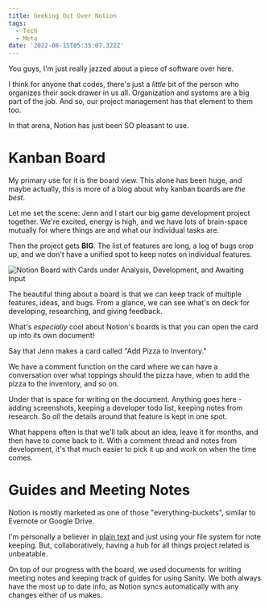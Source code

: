 ```yaml
---
title: Geeking Out Over Notion
tags:
  - Tech
  - Meta
date: '2022-08-15T05:35:07.322Z'
---
```


You guys, I'm just really jazzed about a piece of software over here.

I think for anyone that codes, there's just a _little_ bit of the person who organizes their sock drawer in us all. Organization and systems are a big part of the job. And so, our project management has that element to them too.

In that arena, Notion has just been SO pleasant to use.

# Kanban Board

My primary use for it is the board view. This alone has been huge, and maybe actually, this is more of a blog about why kanban boards are _the best_.

Let me set the scene: Jenn and I start our big game development project together. We're excited, energy is high, and we have lots of brain-space mutually for where things are and what our individual tasks are.

Then the project gets **BIG**. The list of features are long, a log of bugs crop up, and we don't have a unified spot to keep notes on individual features.

![Notion Board with Cards under Analysis, Development, and Awaiting Input](https://padilla-media.s3.amazonaws.com/blog/imgs/notionboard.png)

The beautiful thing about a board is that we can keep track of multiple features, ideas, and bugs. From a glance, we can see what's on deck for developing, researching, and giving feedback.

What's _especially_ cool about Notion's boards is that you can open the card up into its own document!

Say that Jenn makes a card called "Add Pizza to Inventory."

We have a comment function on the card where we can have a conversation over what toppings should the pizza have, when to add the pizza to the inventory, and so on.

Under that is space for writing on the document. Anything goes here - adding screenshots, keeping a developer todo list, keeping notes from research. So _all_ the details around that feature is kept in one spot.

What happens often is that we'll talk about an idea, leave it for months, and then have to come back to it. With a comment thread and notes from development, it's that much easier to pick it up and work on when the time comes.

# Guides and Meeting Notes

Notion is mostly marketed as one of those "everything-buckets", similar to Evernote or Google Drive.

I'm personally a believer in [plain text](https://sive.rs/plaintext) and just using your file system for note keeping. But, collaboratively, having a hub for all things project related is unbeatable.

On top of our progress with the board, we used documents for writing meeting notes and keeping track of guides for using Sanity. We both always have the most up to date info, as Notion syncs automatically with any changes either of us makes.
